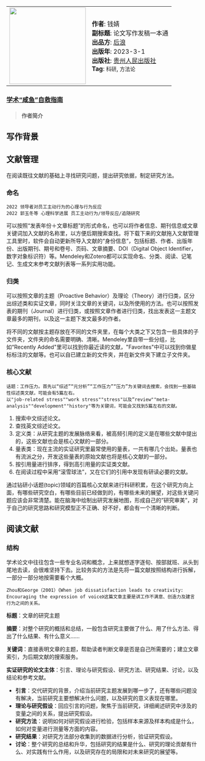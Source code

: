 <table>
<tr>
<td>
<img src="https://yamaeye.github.io/docs/img/books/学术“咸鱼”自救指南.jpg" width=200px />
</td>
<td>
<p>
<b>作者</b>: 钱婧<br/>
<b>副标题</b>: 论文写作发稿一本通<br/>
<b>出品方</b>: <a href="https://book.douban.com/producers/2">后浪</a><br/>
<b>出版年</b>: 2023-3-1<br/>
<b>出版社</b>: <a href="book.douban.com/press/2272/">贵州人民出版社</a>
<br/>
<b>Tag</b>: <code>科研</code>, <code>方法论</code>
<br/>
</p>
</td>
</tr>
</table>

### [学术“咸鱼”自救指南](https://book.douban.com/subject/36306301/)<!-- {docsify-ignore} -->

>#### 作者简介<!-- {docsify-ignore} -->

## 写作背景

## 文献管理

在阅读既往文献的基础上寻找研究问题，提出研究依据，制定研究方法。

### 命名

```
2022 领导者对员工主动行为的心理与行为反应
2022 郭玉冬等 心理科学进展 员工主动行为/领导反应/追随研究
```

可以按照“发表年份＋文章标题”的形式命名，也可以将作者信息、期刊信息或文章关键词加入文献的名称里，以方便后期搜索查找。将下载下来的文献拖入文献管理工具里时，软件会自动更新所导入文献的“身份信息”，包括标题、作者、出版年份、出版期刊、期号和卷号、页码、文章摘要、DOI（Digital Object Identifier，数字对象标识符）等。Mendeley和Zotero都可以实现命名、分类、阅读、记笔记、生成文末参考文献列表等一系列实用功能。

### 归类

可以按照文章的主题（Proactive Behavior）及理论（Theory）进行归类，区分出综述类和实证文章，同时关注文章的关键词，以及所使用的方法。也可以按照发表的期刊（Journal）进行归类，或按照文章作者进行归类，找出发表这一主题文章最多的期刊，以及这一主题下发文最多的作者。

将不同的文献按主题存放在不同的文件夹里，在每个大类之下又包含一些具体的子文件夹，文件夹的命名需要明确、清晰。Mendeley里自带一些分组，比如“Recently Added"里可以找到你最近读的文献，"Favorites"中可以找到你做星标标注的文献等。也可以自已建立新的文件夹，并在新文件夹下建立子文件夹。

### 核心文献 

```
话题：工作压力。首先以“综述”“元分析”“工作压力”“压力”为关键词去搜索，会找到一些基础性综述类文献，可能会有5篇左右。
以"job-related stress""work stress""stress"以及“review""meta-analysis""development""history"等为关键词，可能会又找到5篇左右的文献。
```

1. 搜索中文综述论文。
2. 查找英文综述论文。
3. 定义类：从研究主题的发展脉络来看，被高频引用的定义是在哪些文献中提出的，这些文献也会是核心文献的一部分。
4. 量表类：现在主流的实证研究里最常使用的量表，一共有哪几个出处。量表也有流派之分，开发这些量表的原始文献也将是核心文献的一部分。
5. 按引用量进行排序，得到高引用量的实证类文献。
6. 在阅读过程中采用“滚雪球法”，又在它们的引用中发现有研读必要的文献。

通过钻研小话题(topic)领域的百篇核心文献来进行科研积累，在这个研究方向上面，有哪些研究空白，有哪些目前已经做到的，有哪些未来的展望，对这些关键问题应该会非常清楚。能在脑海中绘制出研究发展地图，形成自己的”研究审美”，对于自己的研究思路和研究模型正不正确、好不好，都会有一个清晰的判断。

## 阅读文献

### 结构

学术论文中往往包含一些专业名词和概念，上来就想逐字逐旬、按部就班、从头到尾地去读，会很难坚持下去。比较务实的方法是先将一篇文献按照结构进行拆解，一部分一部分地按需要看个大概。

```
Zhou和George（2001）《When job dissatisfaction leads to creativity: Encouraging the expression of voice》这篇文章主要是讲工作不满意、创造力及建言行为之间的关系。
```

**标题**：文章的研究主题

**摘要**：对整个研究的概括和总结，一般包含研究主要做了什么、用了什么方法、得出了什么结果、有什么意义……

**关键词**：直接表明文章的主题，帮助读者判断文章是否是自己所需要的；建立文章索引，为后期文献的搜索服务。

**实证研究的论文主体**：引言、理论与研究假设、研究方法、研究结果、讨论，以及结论和参考文献。

- **引言**：交代研究的背景，介绍当前研究主题发展到哪一步了，还有哪些问题没有解决，当前研究主要想解决什么问题，以及研究的意义表现在哪里。
- **理论与研究假设**：回应引言的问题，聚焦于当前研究，详细阐述研究中涉及的变量之间的关系，提出研究假设。
- **研究方法**：说明如何对研究假设进行检验，包括样本来源及样本构成是什么，如何对变量进行测量等方面的内容。
- **研究结果**：对研究方法部分收集到的数据进行分析，验证研究假设。
- **讨论**：整个研究的总结和升华，包括研究的结果是什么、研究的理论贡献有什么、对实践有什么作用，以及研究存在的局限和对未来研究的展望等。
